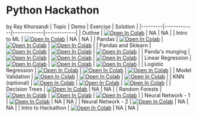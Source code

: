 # Python Hackathon
by Ray Khorsandi
| Topic | Demo | Exercise | Solution |
|---------|-------------|-------------|-------------|
| Outline | [![Open In Colab](https://colab.research.google.com/assets/colab-badge.svg)](https://colab.research.google.com/github/khorsandi2014/python_hackthon/blob/main/outline.ipynb) | NA | NA |
| Intro to ML | [![Open In Colab](https://colab.research.google.com/assets/colab-badge.svg)](https://colab.research.google.com/github/khorsandi2014/python_hackthon/blob/main/lecture/01-intro-to-ml.ipynb) | NA | NA |
| Pandas | [![Open In Colab](https://colab.research.google.com/assets/colab-badge.svg)](https://colab.research.google.com/github/khorsandi2014/python_hackthon/blob/main/lecture/02-pandas-intro.ipynb) | [![Open In Colab](https://colab.research.google.com/assets/colab-badge.svg)](https://colab.research.google.com/github/khorsandi2014/python_hackthon/blob/main/exercises/01-pandas-intro-lab.ipynb) | [![Open In Colab](https://colab.research.google.com/assets/colab-badge.svg)](https://colab.research.google.com/github/khorsandi2014/python_hackthon/blob/main/exercise-solutions/01-pandas-intro-lab-solutions.ipynb) |
| Pandas and Sklearn | [![Open In Colab](https://colab.research.google.com/assets/colab-badge.svg)](https://colab.research.google.com/github/khorsandi2014/python_hackthon/blob/main/lecture/03-pandas-and-sklearn.ipynb) | [![Open In Colab](https://colab.research.google.com/assets/colab-badge.svg)](https://colab.research.google.com/github/khorsandi2014/python_hackthon/blob/main/exercises/02-pandas-sklearn-lab.ipynb) | [![Open In Colab](https://colab.research.google.com/assets/colab-badge.svg)](https://colab.research.google.com/github/khorsandi2014/python_hackthon/blob/main/exercise-solutions/02-pandas-sklearn-solutions.ipynb) |
| Panda's munging | [![Open In Colab](https://colab.research.google.com/assets/colab-badge.svg)](https://colab.research.google.com/github/khorsandi2014/python_hackthon/blob/main/lecture/04-pandas-munging.ipynb)  | [![Open In Colab](https://colab.research.google.com/assets/colab-badge.svg)](https://colab.research.google.com/github/khorsandi2014/python_hackthon/blob/main/exercises/03-pandas-munging-lab.ipynb) | [![Open In Colab](https://colab.research.google.com/assets/colab-badge.svg)](https://colab.research.google.com/github/khorsandi2014/python_hackthon/blob/main/exercise-solutions/03-pandas-munging-lab-solution.ipynb) |
| Linear Regression | [![Open In Colab](https://colab.research.google.com/assets/colab-badge.svg)](https://colab.research.google.com/github/khorsandi2014/python_hackthon/blob/main/lecture/05-linear-regression.ipynb) | [![Open In Colab](https://colab.research.google.com/assets/colab-badge.svg)](https://colab.research.google.com/github/khorsandi2014/python_hackthon/blob/main/exercises/04-linear-regression-exercise.ipynb) | [![Open In Colab](https://colab.research.google.com/assets/colab-badge.svg)](https://colab.research.google.com/github/khorsandi2014/python_hackthon/blob/main/exercise-solutions/04-linear-regression-solution.ipynb) |
| Logistic Regression | [![Open In Colab](https://colab.research.google.com/assets/colab-badge.svg)](https://colab.research.google.com/github/khorsandi2014/python_hackthon/blob/main/lecture/05b-logistic-regression.ipynb) | [![Open In Colab](https://colab.research.google.com/assets/colab-badge.svg)](https://colab.research.google.com/github/khorsandi2014/python_hackthon/blob/main/exercises/04b-logistic-regression-exercise.ipynb) | [![Open In Colab](https://colab.research.google.com/assets/colab-badge.svg)](https://colab.research.google.com/github/khorsandi2014/python_hackthon/blob/main/exercise-solutions/04b-logistic-regression-exercise-solution.ipynb)  |
| Model Validation | [![Open In Colab](https://colab.research.google.com/assets/colab-badge.svg)](https://colab.research.google.com/github/khorsandi2014/python_hackthon/blob/main/lecture/06-data-and-validation.ipynb) | [![Open In Colab](https://colab.research.google.com/assets/colab-badge.svg)](https://colab.research.google.com/github/khorsandi2014/python_hackthon/blob/main/exercises/05-data-validation-lab.ipynb) | [![Open In Colab](https://colab.research.google.com/assets/colab-badge.svg)](https://colab.research.google.com/github/khorsandi2014/python_hackthon/blob/main/exercise-solutions/05-data-and-validation.ipynb) |
| KNN (optional) | [![Open In Colab](https://colab.research.google.com/assets/colab-badge.svg)](https://colab.research.google.com/github/khorsandi2014/python_hackthon/blob/main/lecture/07-knn.ipynb) | [![Open In Colab](https://colab.research.google.com/assets/colab-badge.svg)](https://colab.research.google.com/github/khorsandi2014/python_hackthon/blob/main/exercises/06-knn-lab.ipynb) | [![Open In Colab](https://colab.research.google.com/assets/colab-badge.svg)](https://colab.research.google.com/github/khorsandi2014/python_hackthon/blob/main/exercise-solutions/06-knn-lab-solution.ipynb) |
| Decision Trees | [![Open In Colab](https://colab.research.google.com/assets/colab-badge.svg)](https://colab.research.google.com/github/khorsandi2014/python_hackthon/blob/main/lecture/08-decision-trees.ipynb) | NA | NA |
| Random Forests | [![Open In Colab](https://colab.research.google.com/assets/colab-badge.svg)](https://colab.research.google.com/github/khorsandi2014/python_hackthon/blob/main/lecture/08b-random-forests.ipynb) | [![Open In Colab](https://colab.research.google.com/assets/colab-badge.svg)](https://colab.research.google.com/github/khorsandi2014/python_hackthon/blob/main/exercises/07-trees-lab.ipynb) | [![Open In Colab](https://colab.research.google.com/assets/colab-badge.svg)](https://colab.research.google.com/github/khorsandi2014/python_hackthon/blob/main/exercise-solutions/07-trees-lab-solution.ipynb) |
| Neural Network - 1 | [![Open In Colab](https://colab.research.google.com/assets/colab-badge.svg)](https://colab.research.google.com/github/khorsandi2014/python_hackthon/blob/main/01-intro-to-deep-learning/01-what-and-why-deep-learning.ipynb) | NA | NA |
| Neural Network - 2 | [![Open In Colab](https://colab.research.google.com/assets/colab-badge.svg)](https://colab.research.google.com/github/khorsandi2014/python_hackthon/blob/main/01-intro-to-deep-learning/02-building-simple-neural-networks.ipynb) | NA | NA |
| Intro to Hackathon | [![Open In Colab](https://colab.research.google.com/assets/colab-badge.svg)](https://colab.research.google.com/github/khorsandi2014/python_hackthon/blob/main/lecture/09-required-intro-to-hackathon.ipynb) | NA | NA |

